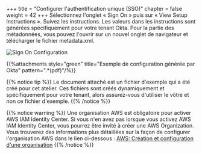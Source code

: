 +++
title = "Configurer l'authentification unique (SSO)"
chapter = false
weight = 42
+++
Sélectionnez l'onglet « Sign On » puis sur « View Setup Instructions ».
Suivez les instructions. Les valeurs dans les instructions sont générées spécifiquement pour votre tenant Okta.
Pour la partie des métadonnées, vous pouvez l'ouvrir sur un nouvel onglet de navigateur et télécharger le fichier metadata.xml.

![Sign On Configuration](/images/180_sign_on_configuration.jpg)

{{%attachments style="green" title="Exemple de configuration générée par Okta" pattern=".*(pdf)"/%}}

{{% notice tip %}}
Le document attaché est un fichier d'exemple qui a été créé pour cet atelier. Ces fichiers sont créés dynamiquement et spécifiquement pour votre tenant, alors assurez-vous d'utiliser le vôtre et non ce fichier d'exemple.
{{% /notice %}}

{{% notice warning %}}
Une organisation AWS est obligatoire pour activer AWS IAM Identity Center. Si vous n'en avez pas lorsque vous activez AWS IAM Identity Center, vous pourrez être invité à créer une AWS Organization.
Vous trouverez des informations plus détaillées sur la façon de configurer l'organisation AWS dans le lien ci-dessous :
[AWS: Création et configuration d'une organisation](https://docs.aws.amazon.com/fr_fr/organizations/latest/userguide/orgs_tutorials_basic.html)
{{% /notice %}}
